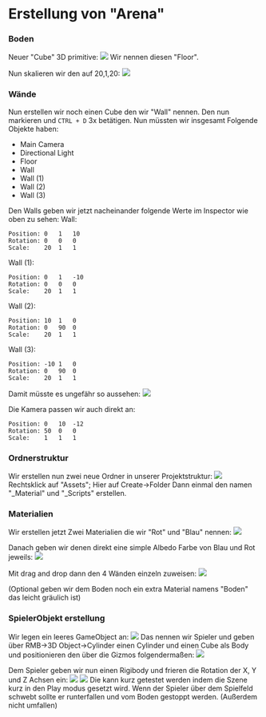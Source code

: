 # Erstellung von "Arena"
### Boden
Neuer "Cube" 3D primitive:
![](attachments/Pasted%20image%2020220831165710.png)
Wir nennen diesen "Floor".

Nun skalieren wir den auf 20,1,20:
![](attachments/Pasted%20image%2020220831165835.png)

### Wände
Nun erstellen wir noch einen Cube den wir "Wall" nennen.
Den nun markieren und `CTRL + D` 3x betätigen. Nun müssten wir insgesamt Folgende Objekte haben:
- Main Camera
- Directional Light
- Floor
- Wall
- Wall (1)
- Wall (2)
- Wall (3)

Den Walls geben wir jetzt nacheinander folgende Werte im Inspector wie oben zu sehen:
Wall:
```
Position: 0   1   10
Rotation: 0   0   0
Scale:    20  1   1
```
Wall (1):
```
Position: 0   1   -10
Rotation: 0   0   0
Scale:    20  1   1
```
Wall (2):
```
Position: 10  1   0
Rotation: 0   90  0
Scale:    20  1   1
```
Wall (3):
```
Position: -10 1   0
Rotation: 0   90  0
Scale:    20  1   1
```


Damit müsste es ungefähr so aussehen:
![](attachments/Pasted%20image%2020220831170823.png)

Die Kamera passen wir auch direkt an:
```
Position: 0   10  -12
Rotation: 50  0   0
Scale:    1   1   1
```
### Ordnerstruktur
Wir erstellen nun zwei neue Ordner in unserer Projektstruktur:
![](attachments/Pasted%20image%2020220831170931.png)
Rechtsklick auf "Assets"; Hier auf Create->Folder
Dann einmal den namen "\_Material" und "\_Scripts" erstellen.

### Materialien
Wir erstellen jetzt Zwei Materialien die wir "Rot" und "Blau" nennen:
![](attachments/Pasted%20image%2020220831171202.png)

Danach geben wir denen direkt eine simple Albedo Farbe von Blau und Rot jeweils:
![](attachments/Pasted%20image%2020220831171440.png)

Mit drag and drop dann den 4 Wänden einzeln zuweisen:
![](attachments/Pasted%20image%2020220831171527.png)

(Optional geben wir dem Boden noch ein extra Material namens "Boden" das leicht gräulich ist)

### SpielerObjekt erstellung
Wir legen ein leeres GameObject an: 
![](attachments/Pasted%20image%2020220831171722.png)
Das nennen wir Spieler und geben über RMB->3D Object->Cylinder einen Cylinder und einen Cube als Body und positionieren den über die Gizmos folgendermaßen:
![](attachments/Pasted%20image%2020220831171826.png)

Dem Spieler geben wir nun einen Rigibody und frieren die Rotation der X, Y und  Z Achsen ein:
![](attachments/Pasted%20image%2020220831172253.png)
![](attachments/Pasted%20image%2020220831173948.png)
Die kann kurz getestet werden indem die Szene kurz in den Play modus gesetzt wird. Wenn der Spieler über dem Spielfeld schwebt sollte er runterfallen und vom Boden gestoppt werden. (Außerdem nicht umfallen)